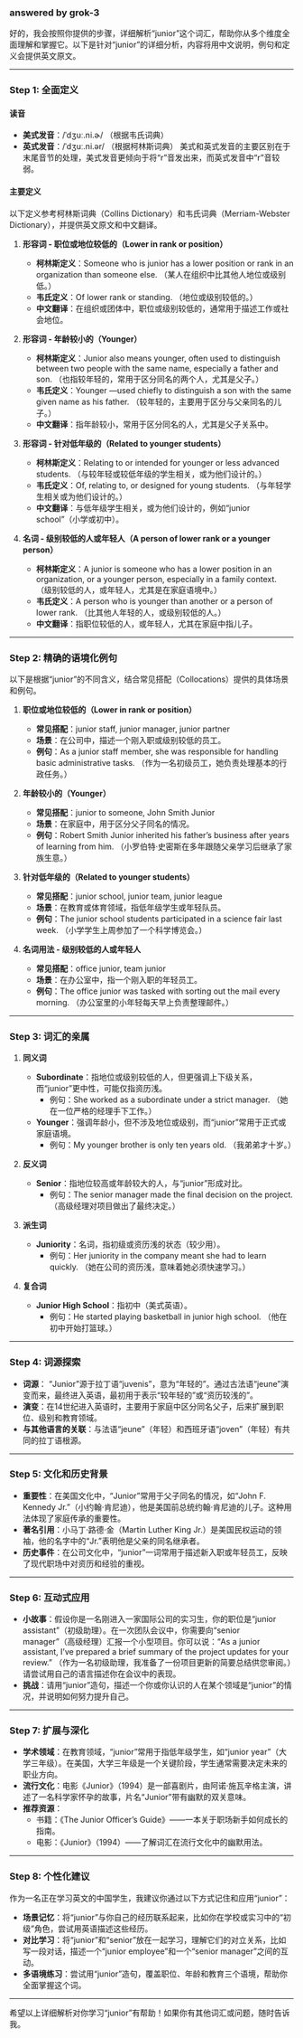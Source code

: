 ### answered by grok-3
好的，我会按照你提供的步骤，详细解析“junior”这个词汇，帮助你从多个维度全面理解和掌握它。以下是针对“junior”的详细分析，内容将用中文说明，例句和定义会提供英文原文。

---

### Step 1: 全面定义

#### 读音
- **美式发音**：/ˈdʒuː.ni.ɚ/ （根据韦氏词典）
- **英式发音**：/ˈdʒuː.ni.ər/ （根据柯林斯词典）
美式和英式发音的主要区别在于末尾音节的处理，美式发音更倾向于将“r”音发出来，而英式发音中“r”音较弱。

#### 主要定义
以下定义参考柯林斯词典（Collins Dictionary）和韦氏词典（Merriam-Webster Dictionary），并提供英文原文和中文翻译。

1. **形容词 - 职位或地位较低的（Lower in rank or position）**
   - **柯林斯定义**：Someone who is junior has a lower position or rank in an organization than someone else. （某人在组织中比其他人地位或级别低。）
   - **韦氏定义**：Of lower rank or standing. （地位或级别较低的。）
   - **中文翻译**：在组织或团体中，职位或级别较低的，通常用于描述工作或社会地位。

2. **形容词 - 年龄较小的（Younger）**
   - **柯林斯定义**：Junior also means younger, often used to distinguish between two people with the same name, especially a father and son. （也指较年轻的，常用于区分同名的两个人，尤其是父子。）
   - **韦氏定义**：Younger —used chiefly to distinguish a son with the same given name as his father. （较年轻的，主要用于区分与父亲同名的儿子。）
   - **中文翻译**：指年龄较小，常用于区分同名的人，尤其是父子关系中。

3. **形容词 - 针对低年级的（Related to younger students）**
   - **柯林斯定义**：Relating to or intended for younger or less advanced students. （与较年轻或较低年级的学生相关，或为他们设计的。）
   - **韦氏定义**：Of, relating to, or designed for young students. （与年轻学生相关或为他们设计的。）
   - **中文翻译**：与低年级学生相关，或为他们设计的，例如“junior school”（小学或初中）。

4. **名词 - 级别较低的人或年轻人（A person of lower rank or a younger person）**
   - **柯林斯定义**：A junior is someone who has a lower position in an organization, or a younger person, especially in a family context. （级别较低的人，或年轻人，尤其是在家庭语境中。）
   - **韦氏定义**：A person who is younger than another or a person of lower rank. （比其他人年轻的人，或级别较低的人。）
   - **中文翻译**：指职位较低的人，或年轻人，尤其在家庭中指儿子。

---

### Step 2: 精确的语境化例句

以下是根据“junior”的不同含义，结合常见搭配（Collocations）提供的具体场景和例句。

1. **职位或地位较低的（Lower in rank or position）**
   - **常见搭配**：junior staff, junior manager, junior partner
   - **场景**：在公司中，描述一个刚入职或级别较低的员工。
   - **例句**：As a junior staff member, she was responsible for handling basic administrative tasks. （作为一名初级员工，她负责处理基本的行政任务。）

2. **年龄较小的（Younger）**
   - **常见搭配**：junior to someone, John Smith Junior
   - **场景**：在家庭中，用于区分父子同名的情况。
   - **例句**：Robert Smith Junior inherited his father’s business after years of learning from him. （小罗伯特·史密斯在多年跟随父亲学习后继承了家族生意。）

3. **针对低年级的（Related to younger students）**
   - **常见搭配**：junior school, junior team, junior league
   - **场景**：在教育或体育领域，指低年级学生或年轻队员。
   - **例句**：The junior school students participated in a science fair last week. （小学学生上周参加了一个科学博览会。）

4. **名词用法 - 级别较低的人或年轻人**
   - **常见搭配**：office junior, team junior
   - **场景**：在办公室中，指一个刚入职的年轻员工。
   - **例句**：The office junior was tasked with sorting out the mail every morning. （办公室里的小年轻每天早上负责整理邮件。）

---

### Step 3: 词汇的亲属

1. **同义词**
   - **Subordinate**：指地位或级别较低的人，但更强调上下级关系，而“junior”更中性，可能仅指资历浅。
     - 例句：She worked as a subordinate under a strict manager. （她在一位严格的经理手下工作。）
   - **Younger**：强调年龄小，但不涉及地位或级别，而“junior”常用于正式或家庭语境。
     - 例句：My younger brother is only ten years old. （我弟弟才十岁。）

2. **反义词**
   - **Senior**：指地位较高或年龄较大的人，与“junior”形成对比。
     - 例句：The senior manager made the final decision on the project. （高级经理对项目做出了最终决定。）

3. **派生词**
   - **Juniority**：名词，指初级或资历浅的状态（较少用）。
     - 例句：Her juniority in the company meant she had to learn quickly. （她在公司的资历浅，意味着她必须快速学习。）

4. **复合词**
   - **Junior High School**：指初中（美式英语）。
     - 例句：He started playing basketball in junior high school. （他在初中开始打篮球。）

---

### Step 4: 词源探索

- **词源**： “Junior”源于拉丁语“juvenis”，意为“年轻的”。通过古法语“jeune”演变而来，最终进入英语，最初用于表示“较年轻的”或“资历较浅的”。
- **演变**：在14世纪进入英语时，主要用于家庭中区分同名父子，后来扩展到职位、级别和教育领域。
- **与其他语言的关联**：与法语“jeune”（年轻）和西班牙语“joven”（年轻）有共同的拉丁语根源。

---

### Step 5: 文化和历史背景

- **重要性**：在美国文化中，“Junior”常用于父子同名的情况，如“John F. Kennedy Jr.”（小约翰·肯尼迪），他是美国前总统约翰·肯尼迪的儿子。这种用法体现了家庭传承的重要性。
- **著名引用**：小马丁·路德·金（Martin Luther King Jr.）是美国民权运动的领袖，他的名字中的“Jr.”表明他是父亲的同名继承者。
- **历史事件**：在公司文化中，“junior”一词常用于描述新入职或年轻员工，反映了现代职场中对资历和经验的重视。

---

### Step 6: 互动式应用

- **小故事**：假设你是一名刚进入一家国际公司的实习生，你的职位是“junior assistant”（初级助理）。在一次团队会议中，你需要向“senior manager”（高级经理）汇报一个小型项目。你可以说：“As a junior assistant, I’ve prepared a brief summary of the project updates for your review.” （作为一名初级助理，我准备了一份项目更新的简要总结供您审阅。）请尝试用自己的语言描述你在会议中的表现。
- **挑战**：请用“junior”造句，描述一个你或你认识的人在某个领域是“junior”的情况，并说明如何努力提升自己。

---

### Step 7: 扩展与深化

- **学术领域**：在教育领域，“junior”常用于指低年级学生，如“junior year”（大学三年级）。在美国，大学三年级是一个关键阶段，学生通常需要决定未来的职业方向。
- **流行文化**：电影《Junior》（1994）是一部喜剧片，由阿诺·施瓦辛格主演，讲述了一名科学家怀孕的故事，片名“Junior”带有幽默的双关意味。
- **推荐资源**：
  - 书籍：《The Junior Officer’s Guide》——一本关于职场新手如何成长的指南。
  - 电影：《Junior》（1994）——了解词汇在流行文化中的幽默用法。

---

### Step 8: 个性化建议

作为一名正在学习英文的中国学生，我建议你通过以下方式记住和应用“junior”：
- **场景记忆**：将“junior”与你自己的经历联系起来，比如你在学校或实习中的“初级”角色，尝试用英语描述这些经历。
- **对比学习**：将“junior”和“senior”放在一起学习，理解它们的对立关系，比如写一段对话，描述一个“junior employee”和一个“senior manager”之间的互动。
- **多语境练习**：尝试用“junior”造句，覆盖职位、年龄和教育三个语境，帮助你全面掌握这个词。

---

希望以上详细解析对你学习“junior”有帮助！如果你有其他词汇或问题，随时告诉我。